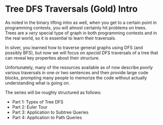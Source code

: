 # Tree DFS Traversals \(Gold\) Intro

As noted in the binary lifting intro as well, when you get to a certain point in programming contests, you will almost certainly hit problems on trees. Trees are a _very_ special type of graph in both programming contests and in the real world, so it is essential to learn their traversals. 

In silver, you learned how to traverse general graphs using DFS \(and possibly BFS\), but now we will focus on _special_ DFS traversals of a tree that can reveal key properties about their structure. 

Unfortunately, many of the resources available as of now describe poorly various traversals in one or two sentences and then provide large code blocks, prompting many people to memorize the code without actually understanding what is going on. 

The series will be roughly structured as follows:

* Part 1: Types of Tree DFS
* Part 2: Euler Tour
* Part 3: Application to Subtree Queries
* Part 4: Application to Path Queries

